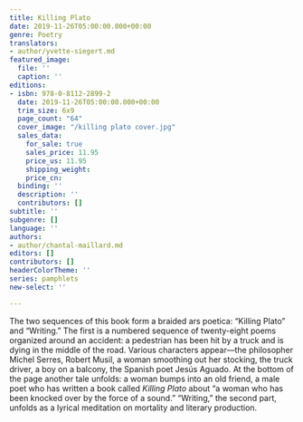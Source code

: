```yaml
---
title: Killing Plato
date: 2019-11-26T05:00:00.000+00:00
genre: Poetry
translators:
- author/yvette-siegert.md
featured_image:
  file: ''
  caption: ''
editions:
- isbn: 978-0-8112-2899-2
  date: 2019-11-26T05:00:00.000+00:00
  trim_size: 6x9
  page_count: "64"
  cover_image: "/killing plato cover.jpg"
  sales_data:
    for_sale: true
    sales_price: 11.95
    price_us: 11.95
    shipping_weight: 
    price_cn: 
  binding: ''
  description: ''
  contributors: []
subtitle: ''
subgenre: []
language: ''
authors:
- author/chantal-maillard.md
editors: []
contributors: []
headerColorTheme: ''
series: pamphlets
new-select: ''

---
```

The two sequences of this book form a braided ars poetica: “Killing Plato” and “Writing.” The first is a numbered sequence of twenty-eight poems organized around an accident: a pedestrian has been hit by a truck and is dying in the middle of the road. Various characters appear—the philosopher Michel Serres, Robert Musil, a woman smoothing out her stocking, the truck driver, a boy on a balcony, the Spanish poet Jesús Aguado. At the bottom of the page another tale unfolds: a woman bumps into an old friend, a male poet who has written a book called _Killing Plato_ about “a woman who has been knocked over by the force of a sound.” “Writing,” the second part, unfolds as a lyrical meditation on mortality and literary production.